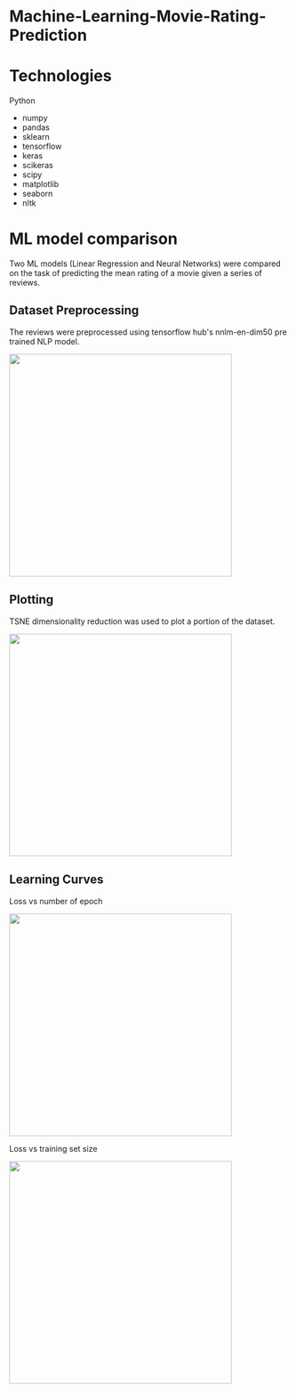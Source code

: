 # Machine-Learning-Movie-Rating-Prediction

# Technologies
Python
  * numpy
  * pandas
  * sklearn
  * tensorflow
  * keras
  * scikeras
  * scipy
  * matplotlib
  * seaborn
  * nltk
  
# ML model comparison
Two ML models (Linear Regression and Neural Networks) were compared on the task of predicting the mean rating of a movie given a series of reviews.

## Dataset Preprocessing
The reviews were preprocessed using tensorflow hub's nnlm-en-dim50 pre trained NLP model.

<img src="https://github.com/grimloc-aduque/Machine-Learning-Movie-Rating-Regression/blob/main/Images/correlation_matrix.png" style="width:400px;"/>

## Plotting
TSNE dimensionality reduction was used to plot a portion of the dataset.

<img src="https://github.com/grimloc-aduque/Machine-Learning-Movie-Rating-Regression/blob/main/Images/tsne_dataset_plot.png" style="width:400px;"/>

## Learning Curves
Loss vs number of epoch

<img src="https://github.com/grimloc-aduque/Machine-Learning-Movie-Rating-Regression/blob/main/Images/loss_vs_epoch.png" style="width:400px;"/>


Loss vs training set size

<img src="https://github.com/grimloc-aduque/Machine-Learning-Movie-Rating-Regression/blob/main/Images/loss_vs_training_set_size.png" style="width:400px;"/>
